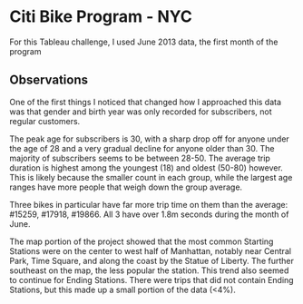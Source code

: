 # Citi Bike Program - NYC

For this Tableau challenge, I used June 2013 data, the first month of the program

## Observations

One of the first things I noticed that changed how I approached this data was that gender and birth year was only recorded for subscribers, not regular customers. 

The peak age for subscribers is 30, with a sharp drop off for anyone under the age of 28 and a very gradual decline for anyone older than 30. The majority of subscribers seems to be between 28-50. The average trip duration is highest among the youngest (18) and oldest (50-80) however. This is likely because the smaller count in each group, while the largest age ranges have more people that weigh down the group average.

Three bikes in particular have far more trip time on them than the average: #15259, #17918, #19866. All 3 have over 1.8m seconds during the month of June. 

The map portion of the project showed that the most common Starting Stations were on the center to west half of Manhattan, notably near Central Park, Time Square, and along the coast by the Statue of Liberty. The further southeast on the map, the less popular the station. This trend also seemed to continue for Ending Stations. There were trips that did not contain Ending Stations, but this made up a small portion of the data (<4%).


